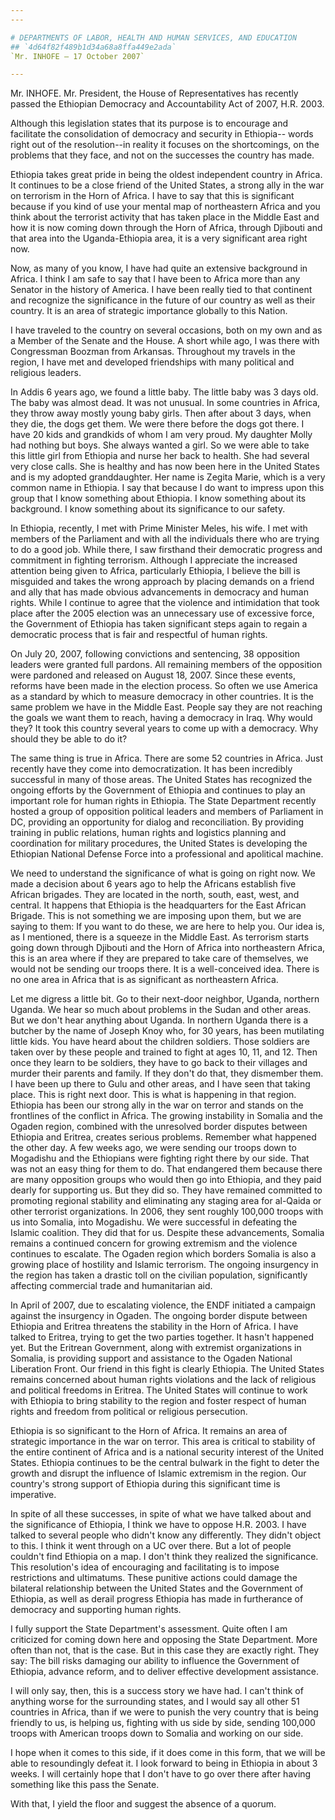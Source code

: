 ```yaml
---
---

# DEPARTMENTS OF LABOR, HEALTH AND HUMAN SERVICES, AND EDUCATION
## `4d64f82f489b1d34a68a8ffa449e2ada`
`Mr. INHOFE — 17 October 2007`

---
```



Mr. INHOFE. Mr. President, the House of Representatives has recently 
passed the Ethiopian Democracy and Accountability Act of 2007, H.R. 
2003.

Although this legislation states that its purpose is to encourage and 
facilitate the consolidation of democracy and security in Ethiopia--
words right out of the resolution--in reality it focuses on the 
shortcomings, on the problems that they face, and not on the successes 
the country has made.

Ethiopia takes great pride in being the oldest independent country in 
Africa. It continues to be a close friend of the United States, a 
strong ally in the war on terrorism in the Horn of Africa. I have to 
say that this is significant because if you kind of use your mental map 
of northeastern Africa and you think about the terrorist activity that 
has taken place in the Middle East and how it is now coming down 
through the Horn of Africa, through Djibouti and that area into the 
Uganda-Ethiopia area, it is a very significant area right now.

Now, as many of you know, I have had quite an extensive background in 
Africa. I think I am safe to say that I have been to Africa more than 
any Senator in the history of America. I have been really tied to that 
continent and recognize the significance in the future of our country 
as well as their country. It is an area of strategic importance 
globally to this Nation.

I have traveled to the country on several occasions, both on my own 
and as a Member of the Senate and the House. A short while ago, I was 
there with Congressman Boozman from Arkansas. Throughout my travels in 
the region, I have met and developed friendships with many political 
and religious leaders.

In Addis 6 years ago, we found a little baby. The little baby was 3 
days old. The baby was almost dead. It was not unusual. In some 
countries in Africa, they throw away mostly young baby girls. Then 
after about 3 days, when they die, the dogs get them. We were there 
before the dogs got there. I have 20 kids and grandkids of whom I am 
very proud. My daughter Molly had nothing but boys. She always wanted a 
girl. So we were able to take this little girl from Ethiopia and nurse 
her back to health. She had several very close calls. She is healthy 
and has now been here in the United States and is my adopted 
granddaughter. Her name is Zegita Marie, which is a very common name in 
Ethiopia. I say that because I do want to impress upon this group that 
I know something about Ethiopia. I know something about its background. 
I know something about its significance to our safety.

In Ethiopia, recently, I met with Prime Minister Meles, his wife. I 
met with members of the Parliament and with all the individuals there 
who are trying to do a good job. While there, I saw firsthand their 
democratic progress and commitment in fighting terrorism. Although I 
appreciate the increased attention being given to Africa, particularly 
Ethiopia, I believe the bill is misguided and takes the wrong approach 
by placing demands on a friend and ally that has made obvious 
advancements in democracy and human rights. While I continue to agree 
that the violence and intimidation that took place after the 2005 
election was an unnecessary use of excessive force, the Government of 
Ethiopia has taken significant steps again to regain a democratic 
process that is fair and respectful of human rights.

On July 20, 2007, following convictions and sentencing, 38 opposition 
leaders were granted full pardons. All remaining members of the 
opposition were pardoned and released on August 18, 2007. Since these 
events, reforms have been made in the election process. So often we use 
America as a standard by which to measure democracy in other countries. 
It is the same problem we have in the Middle East. People say they are 
not reaching the goals we want them to reach, having a democracy in 
Iraq. Why would they? It took this country several years to come up 
with a democracy. Why should they be able to do it?

The same thing is true in Africa. There are some 52 countries in 
Africa. Just recently have they come into democratization. It has been 
incredibly successful in many of those areas. The United States has 
recognized the ongoing efforts by the Government of Ethiopia and 
continues to play an important role for human rights in Ethiopia. The 
State Department recently hosted a group of opposition political 
leaders and members of Parliament in DC, providing an opportunity for 
dialog and reconciliation. By providing training in public relations, 
human rights and logistics planning and coordination for military 
procedures, the United States is developing the Ethiopian National 
Defense Force into a professional and apolitical machine.

We need to understand the significance of what is going on right now. 
We made a decision about 6 years ago to help the Africans establish 
five African brigades. They are located in the north, south, east, 
west, and central. It happens that Ethiopia is the headquarters for the 
East African Brigade. This is not something we are imposing upon them, 
but we are saying to them: If you want to do these, we are here to help 
you. Our idea is, as I mentioned, there is a squeeze in the Middle 
East. As terrorism starts going down through Djibouti and the Horn of 
Africa into northeastern Africa, this is an area where if they are 
prepared to take care of themselves, we would not be sending our troops 
there. It is a well-conceived idea. There is no one area in Africa that 
is as significant as northeastern Africa.

Let me digress a little bit. Go to their next-door neighbor, Uganda, 
northern Uganda. We hear so much about problems in the Sudan and other 
areas. But we don't hear anything about Uganda. In northern Uganda 
there is a butcher by the name of Joseph Knoy who, for 30 years, has 
been mutilating little kids. You have heard about the children 
soldiers. Those soldiers are taken over by these people and trained to 
fight at ages 10, 11, and 12. Then once they learn to be soldiers, they 
have to go back to their villages and murder their parents and family. 
If they don't do that, they dismember them. I have been up there to 
Gulu and other areas, and I have seen that taking place. This is right 
next door. This is what is happening in that region. Ethiopia has been 
our strong ally in the war on terror and stands on the frontlines of 
the conflict in Africa. The growing instability in Somalia and the 
Ogaden region, combined with the unresolved border disputes between 
Ethiopia and Eritrea, creates serious problems. Remember what happened 
the other day. A few weeks ago, we were sending our troops down to 
Mogadishu and the Ethiopians were fighting right there by our side. 
That was not an easy thing for them to do. That endangered them because 
there are many opposition groups who would then go into Ethiopia, and 
they paid dearly for supporting us. But they did so. They have remained 
committed to promoting regional stability and eliminating any staging 
area for al-Qaida or other terrorist organizations. In 2006, they sent 
roughly 100,000 troops with us into Somalia, into Mogadishu. We were 
successful in defeating the Islamic coalition. They did that for us. 
Despite these advancements, Somalia remains a continued concern for 
growing extremism and the violence continues to escalate. The Ogaden 
region which borders Somalia is also a growing place of hostility and 
Islamic terrorism. The ongoing insurgency in the region has taken a 
drastic toll on the civilian population, significantly affecting 
commercial trade and humanitarian aid.

In April of 2007, due to escalating violence, the ENDF initiated a 
campaign against the insurgency in Ogaden. The ongoing border dispute 
between Ethiopia and Eritrea threatens the stability in the Horn of 
Africa. I have talked to Eritrea, trying to get the two parties 
together. It hasn't happened yet. But the Eritrean Government, along 
with extremist organizations in Somalia, is providing support and 
assistance to the Ogaden National Liberation Front. Our friend in this 
fight is clearly Ethiopia. The United States remains concerned about 
human rights violations and the lack of religious and political 
freedoms in Eritrea. The United States will continue to work with 
Ethiopia to bring stability to the region and foster respect of human 
rights and freedom from political or religious persecution.



Ethiopia is so significant to the Horn of Africa. It remains an area 
of strategic importance in the war on terror. This area is critical to 
stability of the entire continent of Africa and is a national security 
interest of the United States. Ethiopia continues to be the central 
bulwark in the fight to deter the growth and disrupt the influence of 
Islamic extremism in the region. Our country's strong support of 
Ethiopia during this significant time is imperative.


In spite of all these successes, in spite of what we have talked 
about and the significance of Ethiopia, I think we have to oppose H.R. 
2003. I have talked to several people who didn't know any differently. 
They didn't object to this. I think it went through on a UC over there. 
But a lot of people couldn't find Ethiopia on a map. I don't think they 
realized the significance. This resolution's idea of encouraging and 
facilitating is to impose restrictions and ultimatums. These punitive 
actions could damage the bilateral relationship between the United 
States and the Government of Ethiopia, as well as derail progress 
Ethiopia has made in furtherance of democracy and supporting human 
rights.

I fully support the State Department's assessment. Quite often I am 
criticized for coming down here and opposing the State Department. More 
often than not, that is the case. But in this case they are exactly 
right. They say: The bill risks damaging our ability to influence the 
Government of Ethiopia, advance reform, and to deliver effective 
development assistance.

I will only say, then, this is a success story we have had. I can't 
think of anything worse for the surrounding states, and I would say all 
other 51 countries in Africa, than if we were to punish the very 
country that is being friendly to us, is helping us, fighting with us 
side by side, sending 100,000 troops with American troops down to 
Somalia and working on our side.

I hope when it comes to this side, if it does come in this form, that 
we will be able to resoundingly defeat it. I look forward to being in 
Ethiopia in about 3 weeks. I will certainly hope that I don't have to 
go over there after having something like this pass the Senate.

With that, I yield the floor and suggest the absence of a quorum.